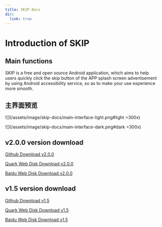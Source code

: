 ```yaml
---
title: SKIP Docs
dir:
  link: true
---
```


<object data="/assets/html/badge-skip.html" width="100%" height="50"></object>

# Introduction of SKIP

## Main functions

SKIP is a free and open source Android application, which aims to help users quickly click the skip button of the APP splash screen advertisement by using Android accessibility service, so as to make your use experience more smooth.

## 主界面预览

![](/assets/image/skip-docs/main-interface-light.png#light =300x)

![](/assets/image/skip-docs/main-interface-dark.png#dark =300x)

## v2.0.0 version download

[Github Download v2.0.0](https://download.fgit.cf/GuoXiCheng/SKIP/releases/download/v2.0.0/SKIP-v2.0.0.apk)

[Quark Web Disk Download v2.0.0](https://pan.quark.cn/s/54c2809b1dc8)

[Baidu Web Disk Download v2.0.0](https://pan.baidu.com/s/1_Kbaj9FNvPFY-g7AgfSWnQ?pwd=ifec)

## v1.5 version download

[Github Download v1.5](https://download.fgit.cf/GuoXiCheng/SKIP/releases/download/v1.5/SKIP-v1.5.apk)

[Quark Web Disk Download v1.5](https://pan.quark.cn/s/d9059f871094)

[Baidu Web Disk Download v1.5](https://pan.baidu.com/s/1PaDWDXcczqDJHdz9h8lQ7A?pwd=h3pf)


